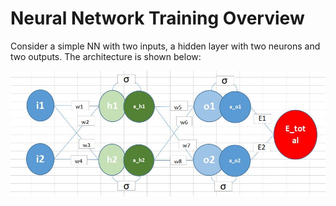 # Neural Network Training Overview

Consider a simple NN with two inputs, a hidden layer with two neurons and two outputs. The architecture is shown below:

![A simple Neural Network](/images/network_arch.jpg)